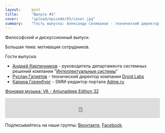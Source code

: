 ```yaml
---
layout:     post
title:      "Выпуск #3"
cover:      "upload/episode/03/cover.jpg"
summary:    "Гость выпуска: Александр Селиванов - технический директор компании Softeam, автор проекта LPCloud - Запуск и управление Landing Page. Говорим о проекте, кризисе идей и стартапов."
---
```


Философский и дискуссионный выпуск.

Большая тема: мотивация сотрудников.

Гости выпуска:

- [Андрей Кирпичников](https://vk.com/andry_krp) - руководитель департамента системных решений компании "[Интеллектуальные системы](http://i-sys.ru/)"
- [Руслан Гатиятов](http://twitter.com/rous_gg) - технический директор компании [Droid Labs](http://droidlabs.pro/)
- [Карина Горенбург](http://twitter.com/klandream) - SMM-редактор портала [Adme.ru](http://adme.ru/)

[Фоновая музыка: VA - Anjunadeep Edition 32](https://soundcloud.com/anjunadeep/the-anjunadeep-edition-32-with-manik)

<iframe width="100%" height="65" src="http://doctype.podster.fm/3/embed/13?link=0&ap=0" frameborder="0" allowtransparency="true"></iframe>


Подписывайтесь на наши группы: [Вконтакте](https://vk.com/doctype), [Facebook](https://fb.com/doctypeshow).
